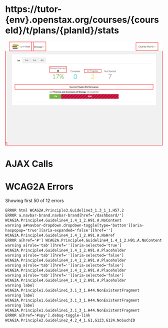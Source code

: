# https://tutor-{env}.openstax.org/courses/{courseId}/t/plans/{planId}/stats

![image](./screenshots/tutor-{env}.openstax.org_courses_{courseId}_t_plans_{planId}_stats.png)

# AJAX Calls



# WCAG2A Errors

Showing first 50 of 12 errors

```
ERROR html WCAG2A.Principle3.Guideline3_1.3_1_1.H57.2
ERROR a.navbar-brand.navbar-brand[href='/dashboard/'] WCAG2A.Principle4.Guideline4_1.4_1_2.H91.A.NoContent
warning a#navbar-dropdown.dropdown-toggle[type='button'][aria-haspopup='true'][aria-expanded='false'][href=''] WCAG2A.Principle4.Guideline4_1.4_1_2.H91.A.NoHref
ERROR a[href='#'] WCAG2A.Principle4.Guideline4_1.4_1_2.H91.A.NoContent
warning a[role='tab'][href=''][aria-selected='true'] WCAG2A.Principle4.Guideline4_1.4_1_2.H91.A.Placeholder
warning a[role='tab'][href=''][aria-selected='false'] WCAG2A.Principle4.Guideline4_1.4_1_2.H91.A.Placeholder
warning a[role='tab'][href=''][aria-selected='false'] WCAG2A.Principle4.Guideline4_1.4_1_2.H91.A.Placeholder
warning a[role='tab'][href=''][aria-selected='false'] WCAG2A.Principle4.Guideline4_1.4_1_2.H91.A.Placeholder
warning label WCAG2A.Principle1.Guideline1_3.1_3_1.H44.NonExistentFragment
warning label WCAG2A.Principle1.Guideline1_3.1_3_1.H44.NonExistentFragment
warning label WCAG2A.Principle1.Guideline1_3.1_3_1.H44.NonExistentFragment
ERROR a[href='#spy'].debug-toggle-link WCAG2A.Principle2.Guideline2_4.2_4_1.G1,G123,G124.NoSuchID
```

